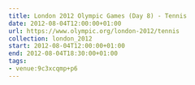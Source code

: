 ```yaml
---
title: London 2012 Olympic Games (Day 8) - Tennis
date: 2012-08-04T12:00:00+01:00
url: https://www.olympic.org/london-2012/tennis
collection: london_2012
start: 2012-08-04T12:00:00+01:00
end: 2012-08-04T18:30:00+01:00
tags:
- venue:9c3xcqmp+p6
---
```

